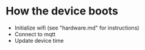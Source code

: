 # How the device boots

* Initialize wifi (see "hardware.md" for instructions)
* Connect to mqtt
* Update device time
